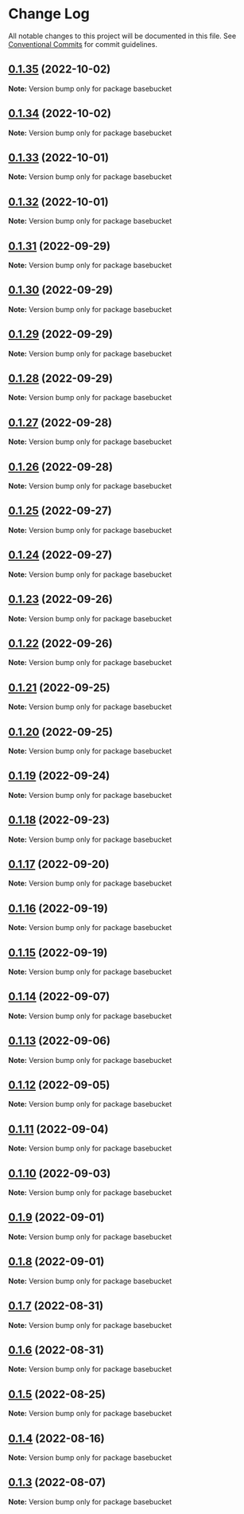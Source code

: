 # Change Log

All notable changes to this project will be documented in this file.
See [Conventional Commits](https://conventionalcommits.org) for commit guidelines.

## [0.1.35](https://github.com/paramountric/pmtric/compare/basebucket@0.1.34...basebucket@0.1.35) (2022-10-02)

**Note:** Version bump only for package basebucket





## [0.1.34](https://github.com/paramountric/pmtric/compare/basebucket@0.1.33...basebucket@0.1.34) (2022-10-02)

**Note:** Version bump only for package basebucket





## [0.1.33](https://github.com/paramountric/pmtric/compare/basebucket@0.1.32...basebucket@0.1.33) (2022-10-01)

**Note:** Version bump only for package basebucket





## [0.1.32](https://github.com/paramountric/pmtric/compare/basebucket@0.1.31...basebucket@0.1.32) (2022-10-01)

**Note:** Version bump only for package basebucket





## [0.1.31](https://github.com/paramountric/pmtric/compare/basebucket@0.1.30...basebucket@0.1.31) (2022-09-29)

**Note:** Version bump only for package basebucket





## [0.1.30](https://github.com/paramountric/pmtric/compare/basebucket@0.1.29...basebucket@0.1.30) (2022-09-29)

**Note:** Version bump only for package basebucket





## [0.1.29](https://github.com/paramountric/pmtric/compare/basebucket@0.1.28...basebucket@0.1.29) (2022-09-29)

**Note:** Version bump only for package basebucket





## [0.1.28](https://github.com/paramountric/pmtric/compare/basebucket@0.1.27...basebucket@0.1.28) (2022-09-29)

**Note:** Version bump only for package basebucket





## [0.1.27](https://github.com/paramountric/pmtric/compare/basebucket@0.1.26...basebucket@0.1.27) (2022-09-28)

**Note:** Version bump only for package basebucket





## [0.1.26](https://github.com/paramountric/pmtric/compare/basebucket@0.1.25...basebucket@0.1.26) (2022-09-28)

**Note:** Version bump only for package basebucket





## [0.1.25](https://github.com/paramountric/pmtric/compare/basebucket@0.1.24...basebucket@0.1.25) (2022-09-27)

**Note:** Version bump only for package basebucket





## [0.1.24](https://github.com/paramountric/pmtric/compare/basebucket@0.1.23...basebucket@0.1.24) (2022-09-27)

**Note:** Version bump only for package basebucket





## [0.1.23](https://github.com/paramountric/pmtric/compare/basebucket@0.1.22...basebucket@0.1.23) (2022-09-26)

**Note:** Version bump only for package basebucket





## [0.1.22](https://github.com/paramountric/pmtric/compare/basebucket@0.1.21...basebucket@0.1.22) (2022-09-26)

**Note:** Version bump only for package basebucket





## [0.1.21](https://github.com/paramountric/pmtric/compare/basebucket@0.1.20...basebucket@0.1.21) (2022-09-25)

**Note:** Version bump only for package basebucket





## [0.1.20](https://github.com/paramountric/pmtric/compare/basebucket@0.1.19...basebucket@0.1.20) (2022-09-25)

**Note:** Version bump only for package basebucket





## [0.1.19](https://github.com/paramountric/pmtric/compare/basebucket@0.1.18...basebucket@0.1.19) (2022-09-24)

**Note:** Version bump only for package basebucket





## [0.1.18](https://github.com/paramountric/pmtric/compare/basebucket@0.1.17...basebucket@0.1.18) (2022-09-23)

**Note:** Version bump only for package basebucket





## [0.1.17](https://github.com/paramountric/pmtric/compare/basebucket@0.1.16...basebucket@0.1.17) (2022-09-20)

**Note:** Version bump only for package basebucket





## [0.1.16](https://github.com/paramountric/pmtric/compare/basebucket@0.1.15...basebucket@0.1.16) (2022-09-19)

**Note:** Version bump only for package basebucket





## [0.1.15](https://github.com/paramountric/pmtric/compare/basebucket@0.1.14...basebucket@0.1.15) (2022-09-19)

**Note:** Version bump only for package basebucket





## [0.1.14](https://github.com/paramountric/pmtric/compare/basebucket@0.1.13...basebucket@0.1.14) (2022-09-07)

**Note:** Version bump only for package basebucket





## [0.1.13](https://github.com/paramountric/pmtric/compare/basebucket@0.1.12...basebucket@0.1.13) (2022-09-06)

**Note:** Version bump only for package basebucket





## [0.1.12](https://github.com/paramountric/pmtric/compare/basebucket@0.1.11...basebucket@0.1.12) (2022-09-05)

**Note:** Version bump only for package basebucket





## [0.1.11](https://github.com/paramountric/pmtric/compare/basebucket@0.1.10...basebucket@0.1.11) (2022-09-04)

**Note:** Version bump only for package basebucket





## [0.1.10](https://github.com/paramountric/pmtric/compare/basebucket@0.1.9...basebucket@0.1.10) (2022-09-03)

**Note:** Version bump only for package basebucket





## [0.1.9](https://github.com/paramountric/pmtric/compare/basebucket@0.1.8...basebucket@0.1.9) (2022-09-01)

**Note:** Version bump only for package basebucket





## [0.1.8](https://github.com/paramountric/pmtric/compare/basebucket@0.1.7...basebucket@0.1.8) (2022-09-01)

**Note:** Version bump only for package basebucket





## [0.1.7](https://github.com/paramountric/pmtric/compare/basebucket@0.1.6...basebucket@0.1.7) (2022-08-31)

**Note:** Version bump only for package basebucket





## [0.1.6](https://github.com/paramountric/pmtric/compare/basebucket@0.1.5...basebucket@0.1.6) (2022-08-31)

**Note:** Version bump only for package basebucket





## [0.1.5](https://github.com/paramountric/pmtric/compare/basebucket@0.1.4...basebucket@0.1.5) (2022-08-25)

**Note:** Version bump only for package basebucket





## [0.1.4](https://github.com/paramountric/pmtric/compare/basebucket@0.1.3...basebucket@0.1.4) (2022-08-16)

**Note:** Version bump only for package basebucket





## [0.1.3](https://github.com/paramountric/pmtric/compare/basebucket@0.1.2...basebucket@0.1.3) (2022-08-07)

**Note:** Version bump only for package basebucket
